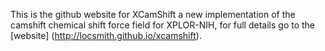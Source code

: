This is the github website for XCamShift a new implementation of the camshift chemical shift force field for XPLOR-NIH, for full details go to the [website] (http://locsmith.github.io/xcamshift).
